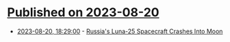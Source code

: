 # [Published on 2023-08-20](index.md)

* [2023-08-20, 18:29:00](https://soylentnews.org/article.pl?sid=23/08/20/1429210&from=rss) - [Russia's Luna-25 Spacecraft Crashes Into Moon](https://soylentnews.org/article.pl?sid=23/08/20/1429210&from=rss)
